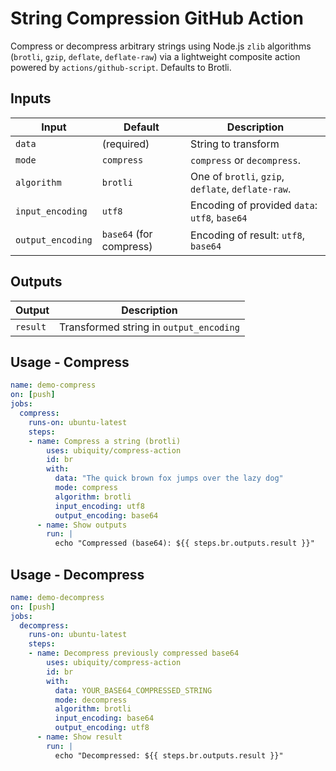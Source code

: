 # String Compression GitHub Action

Compress or decompress arbitrary strings using Node.js `zlib` algorithms (`brotli`, `gzip`, `deflate`, `deflate-raw`) via a lightweight composite action powered by `actions/github-script`. Defaults to Brotli.

## Inputs

| Input | Default | Description |
|-------|---------|-------------|
| `data` | (required) | String to transform |
| `mode` | `compress` | `compress` or `decompress`. |
| `algorithm` | `brotli` | One of `brotli`, `gzip`, `deflate`, `deflate-raw`. |
| `input_encoding` | `utf8` | Encoding of provided `data`: `utf8`, `base64` |
| `output_encoding` | `base64` (for compress) | Encoding of result: `utf8`, `base64` |

## Outputs

| Output | Description |
|--------|-------------|
| `result` | Transformed string in `output_encoding` |

## Usage - Compress

```yaml
name: demo-compress
on: [push]
jobs:
  compress:
    runs-on: ubuntu-latest
    steps:
    - name: Compress a string (brotli)
        uses: ubiquity/compress-action
        id: br
        with:
          data: "The quick brown fox jumps over the lazy dog"
          mode: compress
          algorithm: brotli
          input_encoding: utf8
          output_encoding: base64
      - name: Show outputs
        run: |
          echo "Compressed (base64): ${{ steps.br.outputs.result }}"
```

## Usage - Decompress

```yaml
name: demo-decompress
on: [push]
jobs:
  decompress:
    runs-on: ubuntu-latest
    steps:
    - name: Decompress previously compressed base64
        uses: ubiquity/compress-action
        id: br
        with:
          data: YOUR_BASE64_COMPRESSED_STRING
          mode: decompress
          algorithm: brotli
          input_encoding: base64
          output_encoding: utf8
      - name: Show result
        run: |
          echo "Decompressed: ${{ steps.br.outputs.result }}"
```
